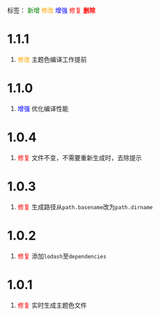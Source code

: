 标签：
<font color=green>新增</font>
<font color=orange>修改</font>
<font color=blue>增强</font>
<font color=red>修复</font>
<font color=red><strong>删除</strong></font>

# 1.1.1
1. <font color=orange>修改</font> 主题色编译工作提前

# 1.1.0
1. <font color=blue>增强</font> 优化编译性能

# 1.0.4
1. <font color=red>修复</font> 文件不变，不需要重新生成时，去除提示


# 1.0.3
1. <font color=red>修复</font> 生成路径从`path.basename`改为`path.dirname`


# 1.0.2
1. <font color=red>修复</font> 添加`lodash`至`dependencies`


# 1.0.1
1. <font color=red>修复</font> 实时生成主题色文件
